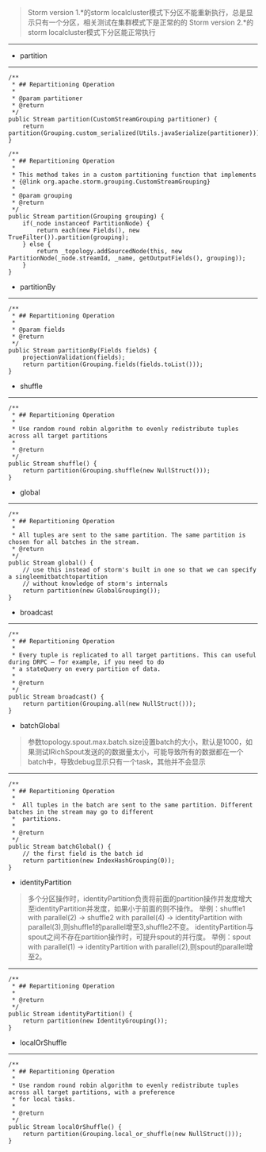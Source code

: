 > Storm version 1.*的storm localcluster模式下分区不能重新执行，总是显示只有一个分区，相关测试在集群模式下是正常的的
> Storm version 2.*的storm localcluster模式下分区能正常执行
***

- partition

***

    /**
     * ## Repartitioning Operation
     *
     * @param partitioner
     * @return
     */
    public Stream partition(CustomStreamGrouping partitioner) {
        return partition(Grouping.custom_serialized(Utils.javaSerialize(partitioner)));
    }
    
    /**
     * ## Repartitioning Operation
     *
     * This method takes in a custom partitioning function that implements
     * {@link org.apache.storm.grouping.CustomStreamGrouping}
     *
     * @param grouping
     * @return
     */
    public Stream partition(Grouping grouping) {
        if(_node instanceof PartitionNode) {
            return each(new Fields(), new TrueFilter()).partition(grouping);
        } else {
            return _topology.addSourcedNode(this, new PartitionNode(_node.streamId, _name, getOutputFields(), grouping));
        }
    }
        

- partitionBy

***

    /**
     * ## Repartitioning Operation
     *
     * @param fields
     * @return
     */
    public Stream partitionBy(Fields fields) {
        projectionValidation(fields);
        return partition(Grouping.fields(fields.toList()));
    }


- shuffle

***
    
    /**
     * ## Repartitioning Operation
     *
     * Use random round robin algorithm to evenly redistribute tuples across all target partitions
     *
     * @return
     */
    public Stream shuffle() {
        return partition(Grouping.shuffle(new NullStruct()));
    }
    
- global

***

    /**
     * ## Repartitioning Operation
     *
     * All tuples are sent to the same partition. The same partition is chosen for all batches in the stream.
     * @return
     */
    public Stream global() {
        // use this instead of storm's built in one so that we can specify a singleemitbatchtopartition
        // without knowledge of storm's internals
        return partition(new GlobalGrouping());
    }

- broadcast

***

    /**
     * ## Repartitioning Operation
     *
     * Every tuple is replicated to all target partitions. This can useful during DRPC – for example, if you need to do
     * a stateQuery on every partition of data.
     *
     * @return
     */
    public Stream broadcast() {
        return partition(Grouping.all(new NullStruct()));
    }
    
- batchGlobal

> 参数topology.spout.max.batch.size设置batch的大小，默认是1000，如果测试IRichSpout发送的的数据量太小，可能导致所有的数据都在一个batch中，导致debug显示只有一个task，其他并不会显示

***

    /**
     * ## Repartitioning Operation
     *
     *  All tuples in the batch are sent to the same partition. Different batches in the stream may go to different
     *  partitions.
     *
     * @return
     */
    public Stream batchGlobal() {
        // the first field is the batch id
        return partition(new IndexHashGrouping(0));
    }

- identityPartition

> 多个分区操作时，identityPartition负责将前面的partition操作并发度增大至identityPartition并发度，如果小于前面的则不操作。
> 举例：shuffle1 with parallel(2) -> shuffle2 with parallel(4) -> identityPartition with parallel(3),则shuffle1的parallel增至3,shuffle2不变。
> identityPartition与spout之间不存在partition操作时，可提升spout的并行度。
> 举例：spout with parallel(1) -> identityPartition with parallel(2),则spout的parallel增至2。

***

    /**
     * ## Repartitioning Operation
     *
     * @return
     */
    public Stream identityPartition() {
        return partition(new IdentityGrouping());
    }
    
    
- localOrShuffle

***    

    /**
     * ## Repartitioning Operation
     *
     * Use random round robin algorithm to evenly redistribute tuples across all target partitions, with a preference
     * for local tasks.
     *
     * @return
     */
    public Stream localOrShuffle() {
        return partition(Grouping.local_or_shuffle(new NullStruct()));
    }


